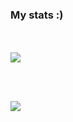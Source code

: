 
### My stats :)
<br><br>
<a href="https://github.com/UserDev987/">
    <img align="center" src="https://github-readme-stats.vercel.app/api?username=UserDev987&show_icons=true&theme=aura_dark" />
</a>
  
<br><br>



<a href="https://github.com/UserDev987/">
    <img align="center" src="https://github-readme-stats.vercel.app/api/top-langs/?username=UserDev987&theme=aura_dark&langs_count=8&layout=compact" />
</a> 


